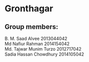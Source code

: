 # Gronthagar
## Group members:
B. M. Saad Alvee 2013044042 <br/>
Md Nafiur Rahman 2014154042 <br/>
Md. Tajwar Munim Turzo 2012717042 <br/>
Sadia Hassan Chowdhury 2014105042 <br/>
